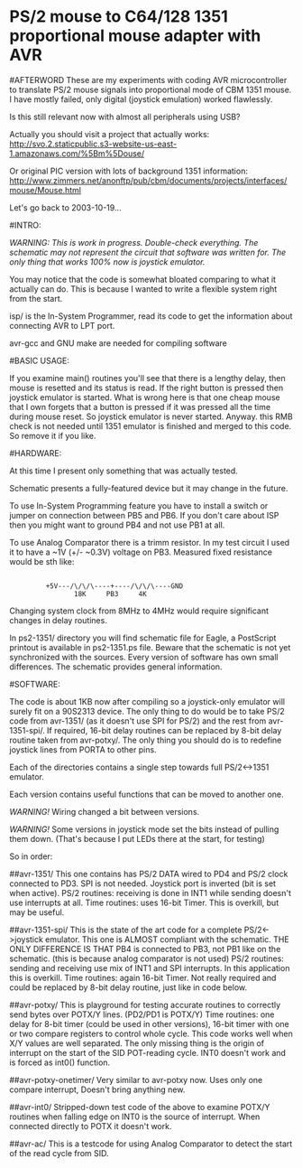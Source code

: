 PS/2 mouse to C64/128 1351 proportional mouse adapter with AVR
==============================================================

#AFTERWORD
These are my experiments with coding AVR microcontroller to translate PS/2 mouse
signals into proportional mode of CBM 1351 mouse.
I have mostly failed, only digital (joystick emulation) worked flawlessly.

Is this still relevant now with almost all peripherals using USB?

Actually you should visit a project that actually works:
http://svo.2.staticpublic.s3-website-us-east-1.amazonaws.com/%5Bm%5Douse/

Or original PIC version with lots of background 1351 information:
http://www.zimmers.net/anonftp/pub/cbm/documents/projects/interfaces/mouse/Mouse.html

Let's go back to 2003-10-19...

#INTRO:

*WARNING: This is work in progress. Double-check everything. The schematic
may not represent the circuit that software was written for. The only thing
that works 100% now is joystick emulator.*

You may notice that the code is somewhat bloated comparing to what it actually
can do. This is because I wanted to write a flexible system right from the
start.

isp/ is the In-System Programmer, read its code to get the information about
connecting AVR to LPT port.

avr-gcc and GNU make are needed for compiling software


#BASIC USAGE:

If you examine main() routines you'll see that there is a lengthy delay, then
mouse is resetted and its status is read. If the right button is pressed then
joystick emulator is started.
What is wrong here is that one cheap mouse that I own forgets that a button is
pressed if it was pressed all the time during mouse reset. So joystick emulator
is never started. Anyway. this RMB check is not needed until 1351 emulator is
finished and merged to this code. So remove it if you like.



#HARDWARE:

At this time I present only something that was actually tested.

Schematic presents a fully-featured device but it may change in the
future.

To use In-System Programming feature you have to install a switch or
jumper on connection between PB5 and PB6. If you don't care about ISP
then you might want to ground PB4 and not use PB1 at all.

To use Analog Comparator there is a trimm resistor. In my test circuit I
used it to have a ~1V (+/- ~0.3V) voltage on PB3. Measured fixed resistance
would be sth like:

```

         +5V---/\/\/\----+----/\/\/\----GND
                18K     PB3     4K
```
				
Changing system clock from 8MHz to 4MHz would require significant changes
in delay routines.

In ps2-1351/ directory you will find schematic file for Eagle, a PostScript
printout is available in ps2-1351.ps file.
Beware that the schematic is not yet synchronized with the sources. Every
version of software has own small differences. The schematic provides
general information.


#SOFTWARE:

The code is about 1KB now after compiling so a joystick-only emulator will
surely fit on a 90S2313 device. The only thing to do would be to take
PS/2 code from avr-1351/ (as it doesn't use SPI for PS/2) and the rest from
avr-1351-spi/. If required, 16-bit delay routines can be replaced by 8-bit
delay routine taken from avr-potxy/. The only thing you should do is to
redefine joystick lines from PORTA to other pins.

Each of the directories contains a single step towards full
PS/2<->1351 emulator.

Each version contains useful functions that can be moved to
another one.

*WARNING!* Wiring changed a bit between versions.

*WARNING!* Some versions in joystick mode set the bits instead of
         pulling them down. (That's because I put LEDs there at
	 the start, for testing)

So in order:

##avr-1351/
    This one contains has PS/2 DATA wired to PD4 and PS/2 clock
    connected to PD3. SPI is not needed.
    Joystick port is inverted (bit is set when active).
    PS/2 routines: receiving is done in INT1 while sending doesn't
    use interrupts at all.
    Time routines: uses 16-bit Timer. This is overkill, but may be
    useful.

##avr-1351-spi/
    This is the state of the art code for a complete PS/2<->joystick
    emulator. This one is ALMOST compliant with the schematic.
    THE ONLY DIFFERENCE IS THAT PB4 is connected to PB3, not PB1 like
    on the schematic. (this is because analog comparator is not used)
    PS/2 routines: sending and receiving use mix of INT1 and SPI
    interrupts. In this application this is overkill.
    Time routines: again 16-bit Timer. Not really required and could
    be replaced by 8-bit delay routine, just like in code below.

##avr-potxy/
    This is playground for testing accurate routines to correctly send
    bytes over POTX/Y lines. (PD2/PD1 is POTX/Y)
    Time routines: one delay for 8-bit timer (could be used in other
    versions), 16-bit timer with one or two compare registers to control
    whole cycle.
    This code works well when X/Y values are well separated.
    The only missing thing is the origin of interrupt on the start of the
    SID POT-reading cycle. INT0 doesn't work and is forced as int0() function.

##avr-potxy-onetimer/
    Very similar to avr-potxy now. Uses only one compare interrupt,
    Doesn't bring anything new.

##avr-int0/
    Stripped-down test code of the above to examine POTX/Y routines when
    falling edge on INT0 is the source of interrupt. When connected directly
    to POTX it doesn't work.

##avr-ac/
    This is a testcode for using Analog Comparator to detect the start of
    the read cycle from SID.
